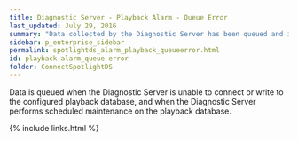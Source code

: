 ```yaml
---
title: ﻿Diagnostic Server - Playback Alarm - Queue Error
last_updated: July 29, 2016
summary: "Data collected by the Diagnostic Server has been queued and is awaiting insertion into the playback database. The queue has now exceeded its limit and data is being discarded."
sidebar: p_enterprise_sidebar
permalink: spotlightds_alarm_playback_queueerror.html
id: playback.alarm_queue error
folder: ConnectSpotlightDS
---
```




Data is queued when the Diagnostic Server is unable to connect or write to the configured playback database, and when the Diagnostic Server performs scheduled maintenance on the playback database.


{% include links.html %}
